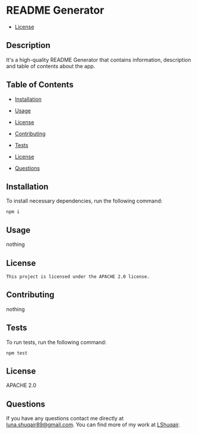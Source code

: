 # README Generator
  
 * [License](#license)


  ## Description
  It's a high-quality README Generator that contains information, description and table of contents about the app.

  ## Table of Contents

  * [Installation](#installation)

  * [Usage](#usage)
  
  * [License](#license)

  * [Contributing](#contributing) 

  * [Tests](#tests)

  * [License](#license)

  * [Questions](#questions) 

  ## Installation

  To install necessary dependencies, run the following command:

  ```
  npm i
  ```

  ## Usage

  nothing

  ## License
        
    This project is licensed under the APACHE 2.0 license.

  ## Contributing

  nothing

  ## Tests

  To run tests, run the following command:

  ```
  npm test
  ```

  ## License

  APACHE 2.0

  ## Questions

  If you have any questions contact me directly at luna.shuqair89@gmail.com. 
  You can find more of my work at [LShuqair](http://github.com/LShuqair/).

